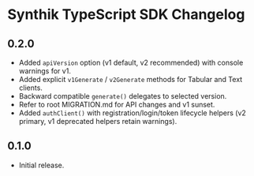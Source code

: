 # Synthik TypeScript SDK Changelog

## 0.2.0
- Added `apiVersion` option (v1 default, v2 recommended) with console warnings for v1.
- Added explicit `v1Generate` / `v2Generate` methods for Tabular and Text clients.
- Backward compatible `generate()` delegates to selected version.
- Refer to root MIGRATION.md for API changes and v1 sunset.
- Added `authClient()` with registration/login/token lifecycle helpers (v2 primary, v1 deprecated helpers retain warnings).

## 0.1.0
- Initial release.
